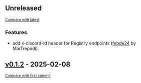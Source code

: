 <!-- insertion marker -->

## Unreleased

<small>[Compare with latest](https://github.com/MarTrepodi/mhanndalorian-bot-api/compare/d8ca0c85027fde044efebcfd42923012183ec2d1...HEAD)</small>

### Features

- add x-discord-id header for Registry
  endpoints ([febde24](https://github.com/MarTrepodi/mhanndalorian-bot-api/commit/febde24cc746e5ba8373610182aa54aa0d8aa175)
  by MarTrepodi).

<!-- insertion marker -->

## [v0.1.2](https://github.com/MarTrepodi/mhanndalorian-bot-api/releases/tag/0.0.1) - 2025-02-08

<small>[Compare with first commit](https://github.com/MarTrepodi/mhanndalorian-bot-api/compare/d8ca0c85027fde044efebcfd42923012183ec2d1...0.0.1)</small>
